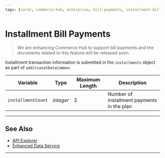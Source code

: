 ```yaml
---
tags: [carat, commerce-hub, enterprise, bill-payments, installment-bill-payments]
---
```


# Installment Bill Payments

<!-- theme: danger -->
> We are enhancing Commerce Hub to support bill payments and the documents related to this feature will be released soon.

Installment transaction information is submitted in the `installments` object as part of `additionalDataCommon`.

| Variable | Type | Maximum Length | Description |
| -------- | -- | ------------ | ------------------ |
| `installmentCount` | *integer* | 3 | Number of installment payments in the plan |

---

## See Also

- [API Explorer](../api/?type=post&path=/payments/v1/charges)
- [Enhanced Data Service](?path=docs/Resources/API-Documents/DaaS/Enhanced-Data-Service.md)

---
